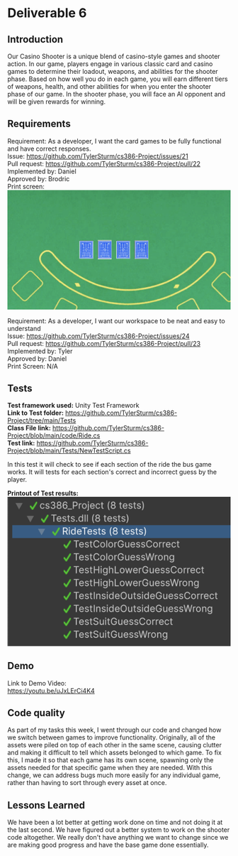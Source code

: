 # Deliverable 6
## Introduction
Our Casino Shooter is a unique blend of casino-style games and shooter action. 
In our game, players engage in various classic card and casino games to determine their loadout, weapons, 
and abilities for the shooter phase. Based on how well you do in each game, you will earn different tiers of weapons, health, 
and other abilities for when you enter the shooter phase of our game. In the shooter phase, you will face an AI opponent and will 
be given rewards for winning.

## Requirements
Requirement: As a developer, I want the card games to be fully functional and have correct responses.  
Issue: https://github.com/TylerSturm/cs386-Project/issues/21  
Pull request: https://github.com/TylerSturm/cs386-Project/pull/22  
Implemented by: Daniel  
Approved by: Brodric  
Print screen: ![Image of ride the bus game.](/deliverables/rideGame.png)

Requirement: As a developer, I want our workspace to be neat and easy to understand  
Issue: https://github.com/TylerSturm/cs386-Project/issues/24  
Pull request: https://github.com/TylerSturm/cs386-Project/pull/23  
Implemented by: Tyler  
Approved by: Daniel  
Print Screen: N/A  

## Tests
**Test framework used:** Unity Test Framework  
**Link to Test folder:** https://github.com/TylerSturm/cs386-Project/tree/main/Tests  
**Class File link:** https://github.com/TylerSturm/cs386-Project/blob/main/code/Ride.cs  
**Test link:** https://github.com/TylerSturm/cs386-Project/blob/main/Tests/NewTestScript.cs  

In this test it will check to see if each section of the ride the bus game works. It will
tests for each section's correct and incorrect guess by the player.  

**Printout of Test results:**  
![Image of test results for ride the bus game.](/deliverables/rideTests.png)

## Demo
Link to Demo Video:  
https://youtu.be/uJxLErCi4K4  

## Code quality
As part of my tasks this week, I went through our code and changed how we switch between games to improve functionality. 
Originally, all of the assets were piled on top of each other in the same scene, causing clutter and making it difficult to 
tell which assets belonged to which game. To fix this, I made it so that each game has its own scene, spawning only the assets 
needed for that specific game when they are needed. With this change, we can address bugs much more easily for any individual game, 
rather than having to sort through every asset at once.

## Lessons Learned
We have been a lot better at getting work done on time and not doing it at the last second. We have figured out a better 
system to work on the shooter code altogether. We really don't have anything we want to change since we are making good progress and 
have the base game done essentially.
